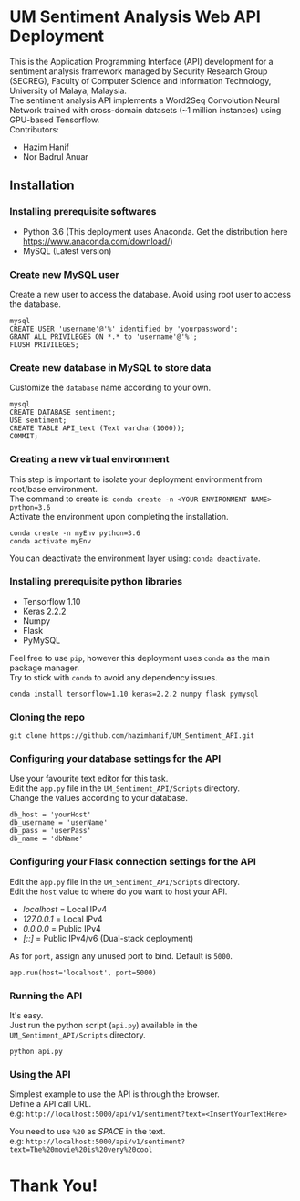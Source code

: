 # UM Sentiment Analysis Web API Deployment

This is the Application Programming Interface (API) development for a sentiment analysis framework managed by Security Research Group (SECREG), Faculty of Computer Science and Information Technology, University of Malaya, Malaysia.  
The sentiment analysis API implements a Word2Seq Convolution Neural Network trained with cross-domain datasets (~1 million instances) using GPU-based Tensorflow.  
Contributors:  
* Hazim Hanif
* Nor Badrul Anuar

## Installation


### Installing prerequisite softwares
* Python 3.6 (This deployment uses Anaconda. Get the distribution here https://www.anaconda.com/download/)
* MySQL (Latest version)

### Create new MySQL user
Create a new user to access the database. Avoid using root user to access the database.  
```
mysql
CREATE USER 'username'@'%' identified by 'yourpassword';
GRANT ALL PRIVILEGES ON *.* to 'username'@'%';
FLUSH PRIVILEGES;
```

### Create new database in MySQL to store data
Customize the `database` name according to your own.  
```
mysql
CREATE DATABASE sentiment;
USE sentiment;
CREATE TABLE API_text (Text varchar(1000));
COMMIT;
```

### Creating a new virtual environment
This step is important to isolate your deployment environment from root/base environment.  
The command to create is: `conda create -n <YOUR ENVIRONMENT NAME> python=3.6`  
Activate the environment upon completing the installation.  
```
conda create -n myEnv python=3.6
conda activate myEnv
```

You can deactivate the environment layer using: `conda deactivate`.  

### Installing prerequisite python libraries
* Tensorflow 1.10
* Keras 2.2.2
* Numpy
* Flask
* PyMySQL

Feel free to use `pip`, however this deployment uses `conda` as the main package manager.  
Try to stick with `conda` to avoid any dependency issues.  
```
conda install tensorflow=1.10 keras=2.2.2 numpy flask pymysql
```

### Cloning the repo
```
git clone https://github.com/hazimhanif/UM_Sentiment_API.git
```

### Configuring your database settings for the API
Use your favourite text editor for this task.  
Edit the `app.py` file in the `UM_Sentiment_API/Scripts` directory.  
Change the values according to your database.
```
db_host = 'yourHost'
db_username = 'userName'
db_pass = 'userPass'
db_name = 'dbName'
```

### Configuring your Flask connection settings for the API
Edit the `app.py` file in the `UM_Sentiment_API/Scripts` directory.  
Edit the `host` value to where do you want to host your API.  

* *localhost* = Local IPv4  
* *127.0.0.1* = Local IPv4  
* *0.0.0.0* = Public IPv4  
* *[::]* = Public IPv4/v6 (Dual-stack deployment)  

As for `port`, assign any unused port to bind. Default is `5000`.   
```
app.run(host='localhost', port=5000)
```

### Running the API
It's easy.  
Just run the python script (`api.py`) available in the `UM_Sentiment_API/Scripts` directory.
```
python api.py
```

### Using the API
Simplest example to use the API is through the browser.  
Define a API call URL.  
e.g: `http://localhost:5000/api/v1/sentiment?text=<InsertYourTextHere>` 

You need to use `%20` as *SPACE* in the text.  
e.g: `http://localhost:5000/api/v1/sentiment?text=The%20movie%20is%20very%20cool`  

# Thank You!
